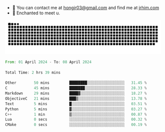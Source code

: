- 📧 You can contact me at hongjr03@gmail.com and find me at [jrhim.com](https://jrhim.com/)
- 💜 Enchanted to meet u.

![snake_animation](https://raw.githubusercontent.com/hongjr03/hongjr03/output/github-contribution-grid-snake.svg)

<!--START_SECTION:waka-->

```rust
From: 01 April 2024 - To: 08 April 2024

Total Time: 2 hrs 39 mins

Other        50 mins         ████████░░░░░░░░░░░░░░░░░   31.45 %
C            45 mins         ███████░░░░░░░░░░░░░░░░░░   28.33 %
Markdown     29 mins         ████▓░░░░░░░░░░░░░░░░░░░░   18.27 %
ObjectiveC   21 mins         ███▒░░░░░░░░░░░░░░░░░░░░░   13.78 %
Text         5 mins          █░░░░░░░░░░░░░░░░░░░░░░░░   03.51 %
Python       5 mins          ▓░░░░░░░░░░░░░░░░░░░░░░░░   03.27 %
C++          1 min           ▒░░░░░░░░░░░░░░░░░░░░░░░░   00.87 %
Lua          0 secs          ░░░░░░░░░░░░░░░░░░░░░░░░░   00.32 %
CMake        0 secs          ░░░░░░░░░░░░░░░░░░░░░░░░░   00.19 %
```

<!--END_SECTION:waka-->
